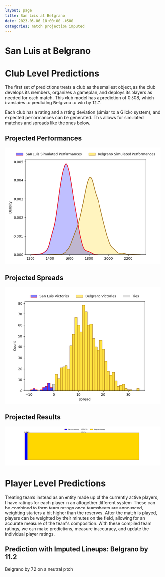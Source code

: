 ```yaml
---  
layout: page  
title: San Luis at Belgrano  
date: 2023-05-06 18:00:00 -0500  
categories: match projection imputed  
---
```

# San Luis at Belgrano

# Club Level Predictions


The first set of predictions treats a club as the smallest object, as the club develops its members, organizes a gameplan, and deploys its players as needed for each match. This club model has a prediction of 0.808, which translates to predicting Belgrano to win by 12.7.

Each club has a rating and a rating deviation (simiar to a Glicko system), and expected performances can be generated. This allows for simulated matches and spreads like the ones below.
## Projected Performances


![Projected Performances](plots/performances_2023-05-06-Belgrano-SanLuis.png)
## Projected Spreads


![Projected Spreads](plots/spreads_2023-05-06-Belgrano-SanLuis.png)
## Projected Results


![Projected Results](plots/resultbar_2023-05-06-Belgrano-SanLuis.png)
# Player Level Predictions


Treating teams instead as an entity made up of the currently active players, I have ratings for each player in an altogether different system. These can be combined to form team ratings once teamsheets are announced, weighting starters a bit higher than the reserves. After the match is played, players can be weighted by their minutes on the field, allowing for an accurate measure of the team's composition. With these compiled team ratings, we can make predictions, measure inaccuracy, and update the individual player ratings.
## Prediction with Imputed Lineups: Belgrano by 11.2


Belgrano by 7.2 on a neutral pitch

